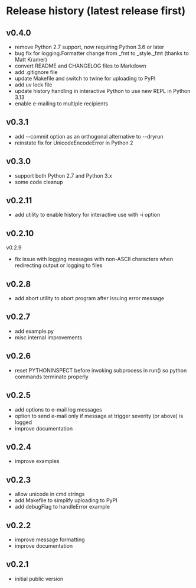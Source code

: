 # Release history (latest release first)

## v0.4.0
- remove Python 2.7 support, now requiring Python 3.6 or later
- bug fix for logging.Formatter change from _fmt to _style._fmt (thanks to Matt Kramer)
- convert README and CHANGELOG files to Markdown
- add .gitignore file
- update Makefile and switch to twine for uploading to PyPI
- add uv lock file
- update history handling in interactive Python to use new REPL in Python 3.13
- enable e-mailing to multiple recipients

## v0.3.1
- add --commit option as an orthogonal alternative to --dryrun
- reinstate fix for UnicodeEncodeError in Python 2

## v0.3.0
- support both Python 2.7 and Python 3.x
- some code cleanup

## v0.2.11
- add utility to enable history for interactive use with -i option

## v0.2.10
v0.2.9
- fix issue with logging messages with non-ASCII characters when redirecting output or logging to files

## v0.2.8
- add abort utility to abort program after issuing error message

## v0.2.7
- add example.py
- misc internal improvements

## v0.2.6
- reset PYTHONINSPECT before invoking subprocess in run() so python commands terminate properly

## v0.2.5
- add options to e-mail log messages
- option to send e-mail only if message at trigger severity (or above) is logged
- improve documentation

## v0.2.4
- improve examples

## v0.2.3
- allow unicode in cmd strings
- add Makefile to simplify uploading to PyPI
- add debugFlag to handleError example

## v0.2.2
- improve message formatting
- improve documentation

## v0.2.1
- initial public version
